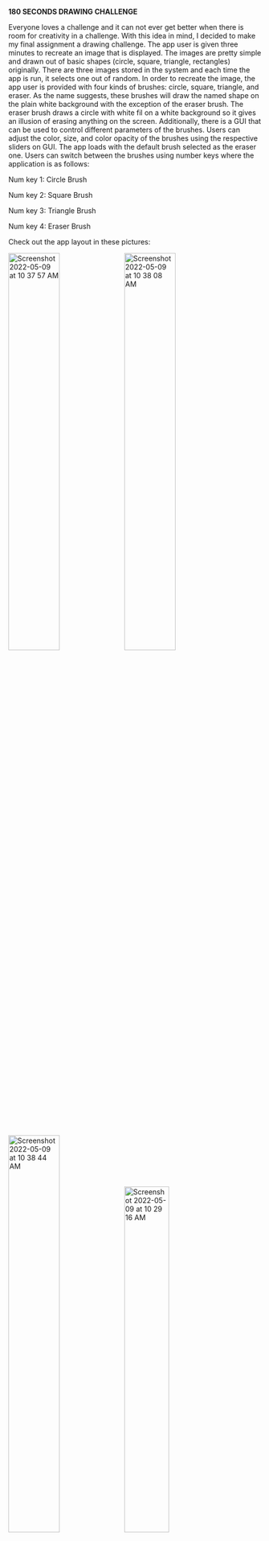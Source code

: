 **180 SECONDS DRAWING CHALLENGE**

Everyone loves a challenge and it can not ever get better when there is room for creativity in a challenge. With this idea in mind, I decided to make my final assignment a drawing challenge. The app user is given three minutes to recreate an image that is displayed. The images are pretty simple and drawn out of basic shapes (circle, square, triangle, rectangles) originally. There are three images stored in the system and each time the app is run, it selects one out of random. In order to recreate the image, the app user is provided with four kinds of brushes: circle, square, triangle, and eraser. As the name suggests, these brushes will draw the named shape on the plain white background with the exception of the eraser brush. The eraser brush draws a circle with white fil on a white background so it gives an illusion of erasing anything on the screen. Additionally, there is a GUI that can be used to control different parameters of the brushes. Users can adjust the color, size, and color opacity of the brushes using the respective sliders on GUI. The app loads with the default brush selected as the eraser one. Users can switch between the brushes using number keys where the application is as follows:

Num key 1: Circle Brush

Num key 2: Square Brush

Num key 3: Triangle Brush

Num key 4: Eraser Brush

Check out the app layout in these pictures:

<img width="45%" alt="Screenshot 2022-05-09 at 10 37 57 AM" src="https://user-images.githubusercontent.com/72029531/167353838-6e728268-99d7-4863-bf50-b0f896e202d1.png"> 
<img width="45%" alt="Screenshot 2022-05-09 at 10 38 08 AM" src="https://user-images.githubusercontent.com/72029531/167353854-6d5b6b82-a6f4-4d74-8074-398284acd974.png">
<img width="45%" alt="Screenshot 2022-05-09 at 10 38 44 AM" src="https://user-images.githubusercontent.com/72029531/167353864-40778079-6ebd-4d3a-ac32-30e057b047be.png">
<img width="42%" alt="Screenshot 2022-05-09 at 10 29 16 AM" src="https://user-images.githubusercontent.com/72029531/167353202-57fb7c2d-e1bb-4b0b-b388-ca0b426603a0.png"> 
<img width="42%" alt="Screenshot 2022-05-09 at 10 32 31 AM" src="https://user-images.githubusercontent.com/72029531/167353217-fa1f6f71-0e6c-49c9-8d0b-4aae28ae5a40.png">



To implement the above-described app, I declared multiple vectors such as _locX, locY, shapeSize, shapeColor, shapeOpacity,_ and _toolNum_. These vectors will store information about the mouseX location, mouseY location, the brush size, shape color, color opacity, and brush number selected each time the mouse is pressed and/or dragged. In order of being drawn, these will be displayed by drawing out different shapes as per the brush selected and the other parameters adjusted by the GUI. At the start, there is a title screen followed by an instruction screen and then the user has 3 minutes to recreate the image displayed in the upper right corner chosen at random. All the images are resized in the _setup()_ to display exactly the same each time the app is loaded. The switching of the screen is controlled by having a global timer. The _timestarted_ stores the seconds when the app is executed and in each iteration of _draw()_, _currenttime_ is also retrieved. The difference between them is calculated and is used as a timer to display texts, and images and draw on-screen at appropriate times. Towards the last 10 seconds, the font size of the timer at the bottom is increased and the color is changed to red. At the start, a background sound is also loaded and continues until the user’s 180 seconds are finished. After 180 seconds, the _mousePressed()_ and _mouseDragged()_ no longer work and the user is displayed its final progress. 

Coding this app has been a very fun experience. Trying out the different functions resulted in me spending so much time trying to complete the challenge. Initially, the timer was set for 2 minutes and after about 20 failed attempts, I decided to increase it to 3 minutes. Still could not create a decent recreation but I am pretty sure some fast user is able to make it in time or at least make it a very interesting recreation. During the implementation, I ran into several issues with displaying images and loading sounds. I was able to figure out the image displaying errors through the online forums. However, the sound issue still remains. I wanted to play two sounds, background music that stops before the last 10 seconds of the drawing and a timer sound that plays for the last 10 seconds. When both loaded, the background music does stop when intended but the timer would not play. Trying to work around the code did not work either. So I decided to create another sound by merging silent audio for the part when background music is playing and playing timer sound in the last 10 seconds. I tried playing them together and that did not work either. Finally, I decided to stick with background music for the whole duration.

The development of this seemingly _simple_ app allowed me to learn so much about coding practices. I was able to learn how innovative ways of problem-solving could result in simpler code and easier implementation. Additionally, debugging errors with the help of existing information on forums allowed me to learn so much about different ways to approach a problem and so many new functionalities and possibilities in openFrameworks. 

Watch me struggle to complete the challenge here: https://youtu.be/IBbKBEAL6f4
